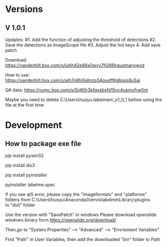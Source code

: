 # Versions
## V 1.0.1
Updates: 
#1. Add the function of adjusting the threshold of detections
#2. Save the detections as ImageScope file
#3. Adjust the hot keys
4. Add save patch

Download: https://vanderbilt.box.com/s/juhh42e86x0wvy7fj286lrauqmanywxd

How to use: https://vanderbilt.box.com/s/aih7n8h0ii4nzq34gueff9g6ops8u5aj

QA data: https://vumc.box.com/s/5ii4l0r3kfqxsbsfd15vc4uemyfrw0nt 

Maybe you need to delete C:\Users\huoyu\.labelmerc_v1_0_1 before using the file at the first time


# Development

## How to package exe file

pip install pywin32

pip install dis3

pip install pyinstaller

pyinstaller labelme.spec

If you see qt5 error, please copy the "imageformats" and "platforms" folders from
C:\Users\huoyu\Anaconda3\envs\labelme\Library\plugins\
to "dist" folder


Use the version with "SavePatch" in windows
Please download openslide windows binary form
https://openslide.org/download/

Then,go to "System Properties" --> "Advanced" --> "Envrioment Variables"
 
Find "Path" in User Variables, then add the downloaded "bin" folder to Path
 

